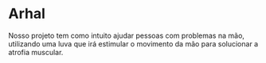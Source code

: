 # Arhal
Nosso projeto tem como intuito ajudar pessoas com problemas na mão, utilizando uma luva que irá estimular o movimento da mão para solucionar a atrofia muscular.
